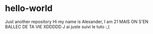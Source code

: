 # hello-world
Just another repository
Hi my name is Alexander, I am 21
MAIS ON S'EN BALLEC DE TA VIE XDDDDD
J ai juste suivi le tuto :,(
